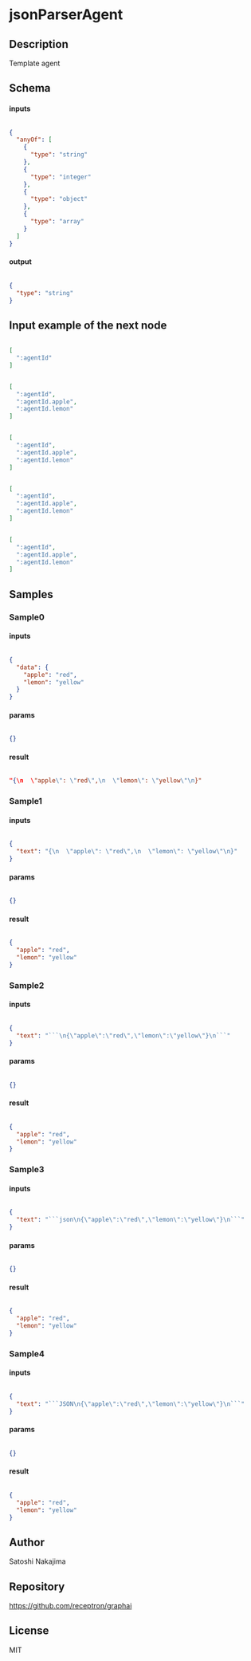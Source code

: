 # jsonParserAgent



## Description

Template agent

## Schema

#### inputs

```json

{
  "anyOf": [
    {
      "type": "string"
    },
    {
      "type": "integer"
    },
    {
      "type": "object"
    },
    {
      "type": "array"
    }
  ]
}

````

#### output

```json

{
  "type": "string"
}

````

## Input example of the next node

```json

[
  ":agentId"
]

````
```json

[
  ":agentId",
  ":agentId.apple",
  ":agentId.lemon"
]

````
```json

[
  ":agentId",
  ":agentId.apple",
  ":agentId.lemon"
]

````
```json

[
  ":agentId",
  ":agentId.apple",
  ":agentId.lemon"
]

````
```json

[
  ":agentId",
  ":agentId.apple",
  ":agentId.lemon"
]

````

## Samples

### Sample0

#### inputs

```json

{
  "data": {
    "apple": "red",
    "lemon": "yellow"
  }
}

````

#### params

```json

{}

````

#### result

```json

"{\n  \"apple\": \"red\",\n  \"lemon\": \"yellow\"\n}"

````
### Sample1

#### inputs

```json

{
  "text": "{\n  \"apple\": \"red\",\n  \"lemon\": \"yellow\"\n}"
}

````

#### params

```json

{}

````

#### result

```json

{
  "apple": "red",
  "lemon": "yellow"
}

````
### Sample2

#### inputs

```json

{
  "text": "```\n{\"apple\":\"red\",\"lemon\":\"yellow\"}\n```"
}

````

#### params

```json

{}

````

#### result

```json

{
  "apple": "red",
  "lemon": "yellow"
}

````
### Sample3

#### inputs

```json

{
  "text": "```json\n{\"apple\":\"red\",\"lemon\":\"yellow\"}\n```"
}

````

#### params

```json

{}

````

#### result

```json

{
  "apple": "red",
  "lemon": "yellow"
}

````
### Sample4

#### inputs

```json

{
  "text": "```JSON\n{\"apple\":\"red\",\"lemon\":\"yellow\"}\n```"
}

````

#### params

```json

{}

````

#### result

```json

{
  "apple": "red",
  "lemon": "yellow"
}

````

## Author

Satoshi Nakajima

## Repository

https://github.com/receptron/graphai

## License

MIT

